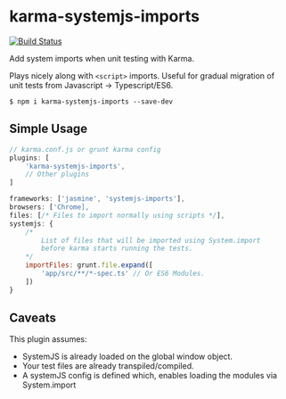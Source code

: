 # karma-systemjs-imports
[![Build Status](https://travis-ci.org/ashubham/karma-systemjs-imports.svg?branch=master)](https://travis-ci.org/ashubham/karma-systemjs-imports)

Add system imports when unit testing with Karma.

Plays nicely along with `<script>` imports. Useful for gradual migration of unit tests from
Javascript -> Typescript/ES6.

```
$ npm i karma-systemjs-imports --save-dev
```
## Simple Usage

```javascript
// karma.conf.js or grunt karma config
plugins: [
    'karma-systemjs-imports',
    // Other plugins
]

frameworks: ['jasmine', 'systemjs-imports'],
browsers: ['Chrome],
files: [/* Files to import normally using scripts */],
systemjs: {
    /*
        List of files that will be imported using System.import
        before karma starts running the tests.
    */
    importFiles: grunt.file.expand([
        'app/src/**/*-spec.ts' // Or ES6 Modules.
    ])
}
```

## Caveats

This plugin assumes:
- SystemJS is already loaded on the global window object.
- Your test files are already transpiled/compiled.
- A systemJS config is defined which, enables loading the modules via System.import

